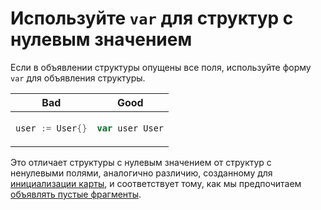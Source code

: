 # Используйте `var` для структур с нулевым значением

Если в объявлении структуры опущены все поля, используйте форму `var`
для объявления структуры.

<table>
<thead><tr><th>Bad</th><th>Good</th></tr></thead>
<tbody>
<tr><td>

```go
user := User{}
```

</td><td>

```go
var user User
```

</td></tr>
</tbody></table>

Это отличает структуры с нулевым значением от структур с ненулевыми полями, 
аналогично различию, созданному для [инициализации карты](map-init.md), и соответствует тому, как
мы предпочитаем [объявлять пустые фрагменты].

[объявлять пустые фрагменты]: https://go.dev/wiki/CodeReviewComments#declaring-empty-slices

